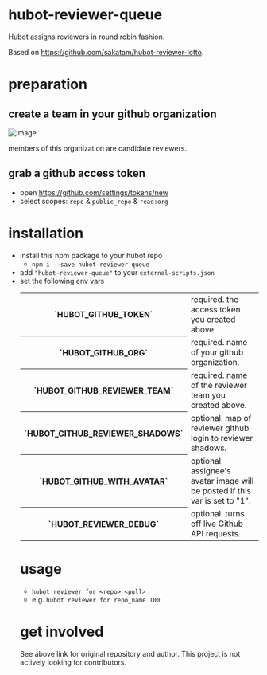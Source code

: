 # hubot-reviewer-queue
Hubot assigns reviewers in round robin fashion.

Based on https://github.com/sakatam/hubot-reviewer-lotto.

# preparation

## create a team in your github organization

![image](https://cloud.githubusercontent.com/assets/81522/3102957/76422e2c-e64e-11e3-91ee-7e4075d0f685.png)

members of this organization are candidate reviewers.


## grab a github access token
* open https://github.com/settings/tokens/new
* select scopes: `repo` & `public_repo` & `read:org`

# installation
* install this npm package to your hubot repo
    * `npm i --save hubot-reviewer-queue`
* add `"hubot-reviewer-queue"` to your `external-scripts.json`
* set the following env vars
  <table>
      <tr>
          <th>`HUBOT_GITHUB_TOKEN`</th>
          <td>required. the access token you created above.</td>
      </tr>
      <tr>
          <th>`HUBOT_GITHUB_ORG`</th>
          <td>required. name of your github organization.</td>
      </tr>
      <tr>
          <th>`HUBOT_GITHUB_REVIEWER_TEAM`</th>
          <td>required. name of the reviewer team you created above.</td>
      </tr>
      <tr>
          <th>`HUBOT_GITHUB_REVIEWER_SHADOWS`</th>
          <td>optional. map of reviewer github login to reviewer shadows.
      </tr>
      <tr>
          <th>`HUBOT_GITHUB_WITH_AVATAR`</th>
          <td>optional. assignee's avatar image will be posted if this var is set to "1".</td>
      </tr>
      <tr>
          <th>`HUBOT_REVIEWER_DEBUG`</th>
          <td>optional. turns off live Github API requests.</td>
      </tr>
</table>

# usage
* `hubot reviewer for <repo> <pull>`
* e.g. `hubot reviewer for repo_name 100`

# get involved

See above link for original repository and author. This project is not actively looking for contributors.
